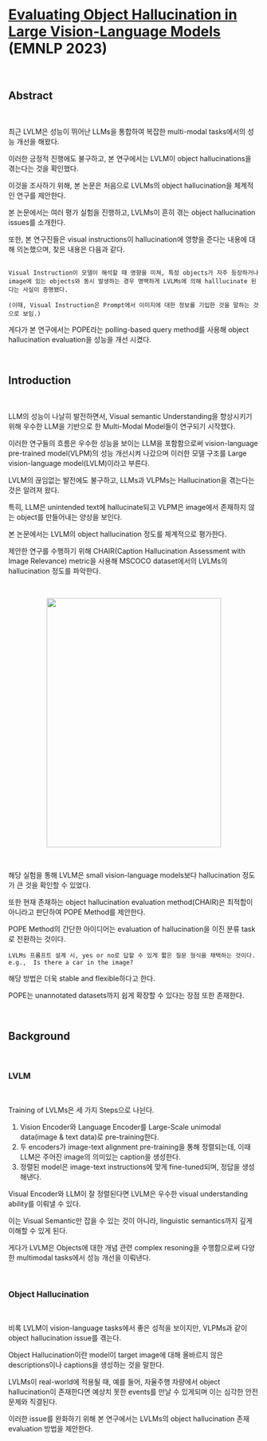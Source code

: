# [Evaluating Object Hallucination in Large Vision-Language Models](https://arxiv.org/pdf/2305.10355) (EMNLP 2023)

<br>

## Abstract

<br>

최근 LVLM은 성능이 뛰어난 LLMs을 통합하여 복잡한 multi-modal tasks에서의 성능 개선을 해왔다.

이러한 긍정적 진행에도 불구하고, 본 연구에서는 LVLM이 object hallucinations을 겪는다는 것을 확인했다.

이것을 조사하기 위해, 본 논문은 처음으로 LVLMs의 object hallucination을 체계적인 연구를 제안한다.

본 논문에서는 여러 평가 실험을 진행하고, LVLMs이 흔히 겪는 object hallucination issues를 소개한다.

또한, 본 연구진들은 visual instructions이 hallucination에 영향을 준다는 내용에 대해 의논했으며, 찾은 내용은 다음과 같다.

```

Visual Instruction이 모델이 해석할 때 영향을 미쳐, 특정 objects가 자주 등장하거나 image에 있는 objects와 동시 발생하는 경우 명백하게 LVLMs에 의해 halllucinate 된다는 사실이 증명됐다.

(이때, Visual Instruction은 Prompt에서 이미지에 대한 정보를 기입한 것을 말하는 것으로 보임.)

```

게다가 본 연구에서는 POPE라는 polling-based query method를 사용해 object hallucination evaluation을 성능을 개선 시켰다.

<br>

## Introduction

<br>

LLM의 성능이 나날히 발전하면서, Visual semantic Understanding을 향상시키기 위해 우수한 LLM을 기반으로 한 Multi-Modal Model들이 연구되기 시작했다.

이러한 연구들의 흐름은 우수한 성능을 보이는 LLM을 포함함으로써 vision-language pre-trained model(VLPM)의 성능 개선시켜 나갔으며 이러한 모델 구조를 Large vision-language model(LVLM)이라고 부른다.

LVLM의 끊임없는 발전에도 불구하고, LLMs과 VLPMs는 Hallucination을 겪는다는 것은 알려져 왔다.

특히, LLM은 unintended text에 hallucinate되고 VLPM은 image에서 존재하지 않는 object를 만들어내는 양상을 보인다.

본 논문에서는 LVLM의 object hallucination 정도를 체계적으로 평가한다.

제안한 연구를 수행하기 위해 CHAIR(Caption Hallucination Assessment with Image Relevance) metric을 사용해 MSCOCO dataset에서의 LVLMs의 hallucination 정도를 파악한다.

<br>

<p align="center">

  <img src="https://github.com/user-attachments/assets/93baadde-fb07-40e2-830c-262be4be9cc9" width='350' height='500'>

</p> 

<br>

해당 실험을 통해 LVLM은 small vision-language models보다 hallucination 정도가 큰 것을 확인할 수 있었다.

또한 현재 존재하는 object hallucination evaluation method(CHAIR)은 최적합이 아니라고 판단하여 POPE Method를 제안한다.

POPE Method의 간단한 아이디어는 evaluation of hallucination을 이진 분류 task로 전환하는 것이다.

```
LVLMs 프롬프트 설계 시, yes or no로 답할 수 있게 짧은 질문 형식을 채택하는 것이다.
e.g.,  Is there a car in the image?
```

해당 방법은 더욱 stable and flexible하다고 한다.

POPE는 unannotated datasets까지 쉽게 확장할 수 있다는 장점 또한 존재한다.

<br>

## Background

<br>

### LVLM

<br>

Training of LVLMs은 세 가지 Steps으로 나뉜다.

1. Vision Encoder와 Language Encoder를 Large-Scale unimodal data(image & text data)로 pre-training한다.
2. 두 encoders가 image-text alignment pre-training을 통해 정렬되는데, 이때 LLM은 주어진 image의 의미있는 caption을 생성한다.
3. 정렬된 model은 image-text instructions에 맞게 fine-tuned되며, 정답을 생성해낸다.


Visual Encoder와 LLM이 잘 정렬된다면 LVLM은 우수한 visual understanding ability를 이뤄낼 수 있다.

이는 Visual Semantic만 잡을 수 있는 것이 아니라, linguistic semantics까지 깊게 이해할 수 있게 된다.

게다가 LVLM은 Objects에 대한 개념 관련 complex resoning을 수행함으로써 다양한 multimodal tasks에서 성능 개선을 이뤄낸다.

<br>

### Object Hallucination

<br>

비록 LVLM이 vision-language tasks에서 좋은 성적을 보이지만, VLPMs과 같이 object hallucination issue를 겪는다.

Object Hallucination이란 model이 target image에 대해 올바르지 않은 descriptions이나 captions을 생성하는 것을 말한다.

LVLMs이 real-world에 적용될 때, 예를 들어, 자율주행 차량에서 object hallucination이 존재한다면 예상치 못한 events를 만날 수 있게되며 이는 심각한 안전 문제와 직결된다.

이러한 issue를 완화하기 위해 본 연구에서는 LVLMs의 object hallucination 존재 evaluation 방법을 제안한다.
